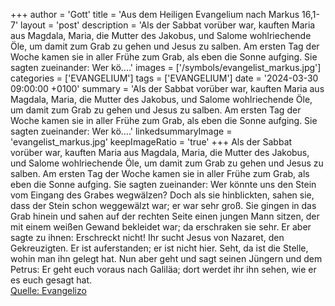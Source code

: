 +++
author = 'Gott'
title = 'Aus dem Heiligen Evangelium nach Markus 16,1-7'
layout = 'post'
description = 'Als der Sabbat vorüber war, kauften Maria aus Magdala, Maria, die Mutter des Jakobus, und Salome wohlriechende Öle, um damit zum Grab zu gehen und Jesus zu salben. Am ersten Tag der Woche kamen sie in aller Frühe zum Grab, als eben die Sonne aufging. Sie sagten zueinander: Wer kö....'
images = ['/symbols/evangelist_markus.jpg']
categories = ['EVANGELIUM']
tags = ['EVANGELIUM']
date = '2024-03-30 09:00:00 +0100'
summary = 'Als der Sabbat vorüber war, kauften Maria aus Magdala, Maria, die Mutter des Jakobus, und Salome wohlriechende Öle, um damit zum Grab zu gehen und Jesus zu salben. Am ersten Tag der Woche kamen sie in aller Frühe zum Grab, als eben die Sonne aufging. Sie sagten zueinander: Wer kö....'
linkedsummaryImage = 'evangelist_markus.jpg'
keepImageRatio = 'true'
+++
Als der Sabbat vorüber war, kauften Maria aus Magdala, Maria, die Mutter des Jakobus, und Salome wohlriechende Öle, um damit zum Grab zu gehen und Jesus zu salben.
Am ersten Tag der Woche kamen sie in aller Frühe zum Grab, als eben die Sonne aufging.
Sie sagten zueinander: Wer könnte uns den Stein vom Eingang des Grabes wegwälzen?
Doch als sie hinblickten, sahen sie, dass der Stein schon weggewälzt war; er war sehr groß.<!--more-->
Sie gingen in das Grab hinein und sahen auf der rechten Seite einen jungen Mann sitzen, der mit einem weißen Gewand bekleidet war; da erschraken sie sehr.
Er aber sagte zu ihnen: Erschreckt nicht! Ihr sucht Jesus von Nazaret, den Gekreuzigten. Er ist auferstanden; er ist nicht hier. Seht, da ist die Stelle, wohin man ihn gelegt hat.
Nun aber geht und sagt seinen Jüngern und dem Petrus: Er geht euch voraus nach Galiläa; dort werdet ihr ihn sehen, wie er es euch gesagt hat.<br> [Quelle: Evangelizo](https://evangeliumtagfuertag.org/DE/gospel)